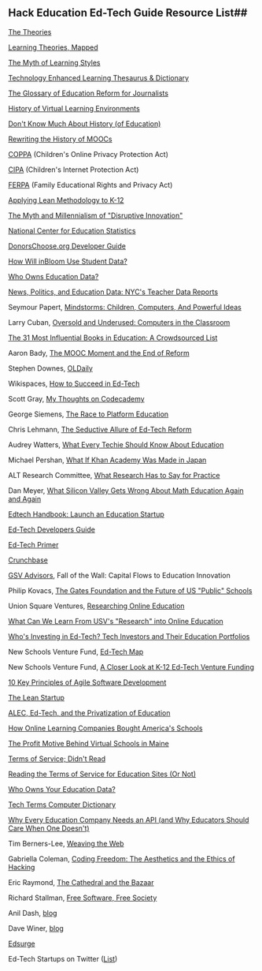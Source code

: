## Hack Education Ed-Tech Guide Resource List##

[The Theories](http://home.sprynet.com/~gkearsley/tip/theories.html)

[Learning Theories, Mapped](http://cmapspublic3.ihmc.us/rid=1LGVGJY66-CCD5CZ-12G3/Learning%20Theory.cmap)

[The Myth of Learning Styles](http://www.changemag.org/Archives/Back%20Issues/September-October%202010/the-myth-of-learning-full.html)

[Technology Enhanced Learning Thesaurus & Dictionary](http://www.tel-thesaurus.net/)

[The Glossary of Education Reform for Journalists](http://edglossary.org)

[History of Virtual Learning Environments](http://en.wikipedia.org/wiki/History_of_virtual_learning_environments)

[Don't Know Much About History (of Education)](http://hackeducation.com/2012/11/01/history-of-education-khan-academy/)

[Rewriting the History of MOOCs](http://hackeducation.com/2013/05/04/ed-tech-argo-f-k-yourself/)

[COPPA](http://www.ftc.gov/privacy/coppafaqs.shtm) (Children's Online Privacy Protection Act)

[CIPA](http://www.fcc.gov/guides/childrens-internet-protection-act) (Children's Internet Protection Act)

[FERPA](http://www2.ed.gov/policy/gen/guid/fpco/ferpa/index.html) (Family Educational Rights and Privacy Act)

[Applying Lean Methodology to K-12](http://lessoncast.org/tag/applying-lean-methodology-to-k12/)

[The Myth and Millennialism of "Disruptive Innovation"](http://hackeducation.com/2013/05/24/disruptive-innovation/)

[National Center for Education Statistics](http://nces.ed.gov/)

[DonorsChoose.org Developer Guide](http://developer.donorschoose.org/)

[How Will inBloom Use Student Data?](http://blogs.kqed.org/mindshift/2012/07/how-will-student-data-be-used/)

[Who Owns Education Data?](http://hackeducation.com/2013/02/26/who-owns-your-education-data-etmooc/)

[News, Politics, and Education Data: NYC's Teacher Data Reports](http://www.hackeducation.com/2012/02/24/news-politics-and-educational-data-nyc-teacher-data-reports/)

Seymour Papert, [Mindstorms: Children, Computers, And Powerful Ideas](http://www.amazon.com/gp/product/0465046746/ref=as_li_ss_tl?ie=UTF8&camp=1789&creative=390957&creativeASIN=0465046746&linkCode=as2&tag=hackeduc-20)

Larry Cuban, [Oversold and Underused: Computers in the Classroom](http://www.amazon.com/gp/product/0674011090/ref=as_li_ss_tl?ie=UTF8&camp=1789&creative=390957&creativeASIN=0674011090&linkCode=as2&tag=hackeduc-20)

[The 31 Most Influential Books in Education: A Crowdsourced List](http://grantwiggins.wordpress.com/2012/12/01/the-31-most-influential-classic-books-in-education-a-crowd-sourced-list/)

Aaron Bady, [The MOOC Moment and the End of Reform](http://thenewinquiry.com/blogs/zunguzungu/the-mooc-moment-and-the-end-of-reform/)

Stephen Downes, [OLDaily](http://www.downes.ca/news/OLDaily.htm)

Wikispaces, [How to Succeed in Ed-Tech](http://www.wikispaces.com/content/topic/how-to-succeed-in-education)

Scott Gray, [My Thoughts on Codecademy](http://blog.oreillyschool.com/2011/12/my-thoughts-on-codecademy.html)

George Siemens, [The Race to Platform Education](http://www.elearnspace.org/blog/2011/10/13/the-race-to-platform-education/)

Chris Lehmann, [The Seductive Allure of Ed-Tech Reform](http://practicaltheory.org/blog/2012/08/20/the-seductive-allure-of-edu-tech-reform/)

Audrey Watters, [What Every Techie Should Know About Education](http://hackeducation.com/2012/03/17/what-every-techie-should-know-about-education/)

Michael Pershan, [What If Khan Academy Was Made in Japan](http://youtu.be/CHoXRvGTtAQ)

ALT Research Committee, [What Research Has to Say for Practice](http://wiki.alt.ac.uk/index.php/What_research_has_to_say_for_practice)

Dan Meyer, [What Silicon Valley Gets Wrong About Math Education Again and Again](http://blog.mrmeyer.com/?p=12782)

[Edtech Handbook: Launch an Education Startup](http://edtechhandbook.com/)

[Ed-Tech Developers Guide](http://developers.hackeducation.com)

[Ed-Tech Primer](http://third-bit.com/educate/index.php?title=Main_Page)

[Crunchbase](http://crunchbase.com)

[GSV Advisors](http://gsvadvisors.com/), Fall of the Wall: Capital Flows to Education Innovation

Philip Kovacs, [The Gates Foundation and the Future of US "Public" Schools](http://www.amazon.com/Foundation-Schools-Routledge-Education-Neoliberalism/dp/0415873347)

Union Square Ventures, [Researching Online Education](http://www.usv.com/2012/10/researching-online-education.php)

[What Can We Learn From USV's "Research" into Online Education](http://hackeducation.com/2012/10/04/union-square-ventures/)

[Who's Investing in Ed-Tech? Tech Investors and Their Education Portfolios](http://hackeducation.com/2012/10/10/ed-tech-investors/)

New Schools Venture Fund, [Ed-Tech Map](http://www.newschools.org/entrepreneurs/edtechmap)

New Schools Venture Fund, [A Closer Look at K-12 Ed-Tech Venture Funding](http://www.newschools.org/blog/closer-look)

[10 Key Principles of Agile Software Development](http://www.allaboutagile.com/what-is-agile-10-key-principles/)

[The Lean Startup](http://theleanstartup.com/)

[ALEC, Ed-Tech, and the Privatization of Education](http://hackeducation.com/2012/10/08/alec-and-ed-tech/)

[How Online Learning Companies Bought America's Schools](http://www.thenation.com/article/164651/how-online-learning-companies-bought-americas-schools?page=ful)

[The Profit Motive Behind Virtual Schools in Maine](http://www.pressherald.com/news/virtual-schools-in-maine_2012-09-02.html)

[Terms of Service; Didn't Read](http://tos-dr.info/)

[Reading the Terms of Service for Education Sites (Or Not)](http://hackeducation.com/2012/10/24/tos-tl-dr/)

[Who Owns Your Education Data?](http://hackeducation.com/2013/02/26/who-owns-your-education-data-etmooc/)

[Tech Terms Computer Dictionary](http://www.techterms.com/)

[Why Every Education Company Needs an API (and Why Educators Should Care When One Doesn't)](http://www.hackeducation.com/2012/04/13/education-api/)

Tim Berners-Lee, [Weaving the Web](http://www.w3.org/People/Berners-Lee/Weaving/Overview.html)

Gabriella Coleman, [Coding Freedom: The Aesthetics and the Ethics of Hacking](http://gabriellacoleman.org/)

Eric Raymond, [The Cathedral and the Bazaar](http://www.catb.org/esr/writings/homesteading/) 

Richard Stallman, [Free Software, Free Society](https://www.gnu.org/doc/fsfs-ii-2.pdf)

Anil Dash, [blog](http://dashes.com/anil/) 

Dave Winer, [blog](http://scripting.com/)

[Edsurge](http://edsurge.com)

Ed-Tech Startups on Twitter ([List](https://twitter.com/i/#!/audreywatters/ed-tech-startups))

